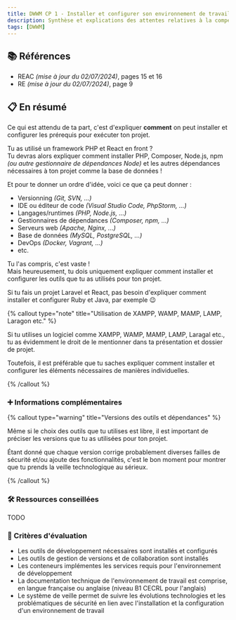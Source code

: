 ```yaml
---
title: DWWM CP 1 - Installer et configurer son environnement de travail en fonction du projet web ou web mobile
description: Synthèse et explications des attentes relatives à la compétence professionnelle 1 du titre professionnel DWWM (01280m04).
tags: [DWWM]
---
```


## 📚 Références

- REAC _(mise à jour du 02/07/2024)_, pages 15 et 16
- RE _(mise à jour du 02/07/2024)_, page 9

## 📋 En résumé

Ce qui est attendu de ta part, c'est d'expliquer **comment** on peut installer et configurer les prérequis pour exécuter ton projet.

Tu as utilisé un framework PHP et React en front ?  
Tu devras alors expliquer comment installer PHP, Composer, Node.js, npm _(ou autre gestionnaire de dépendances Node)_ et les autres dépendances nécessaires à ton projet comme la base de données !

Et pour te donner un ordre d'idée, voici ce que ça peut donner :

- Versionning _(Git, SVN, ...)_
- IDE ou éditeur de code _(Visual Studio Code, PhpStorm, ...)_
- Langages/runtimes _(PHP, Node.js, ...)_
- Gestionnaires de dépendances _(Composer, npm, ...)_
- Serveurs web _(Apache, Nginx, ...)_
- Base de données _(MySQL, PostgreSQL, ...)_
- DevOps _(Docker, Vagrant, ...)_
- etc.

Tu l'as compris, c'est vaste !  
Mais heureusement, tu dois uniquement expliquer comment installer et configurer les outils que tu as utilisés pour ton projet.

Si tu fais un projet Laravel et React, pas besoin d'expliquer comment installer et configurer Ruby et Java, par exemple 😉

{% callout type="note" title="Utilisation de XAMPP, WAMP, MAMP, LAMP, Laragon etc." %}

Si tu utilises un logiciel comme XAMPP, WAMP, MAMP, LAMP, Laragal etc., tu as évidemment le droit de le mentionner dans ta présentation et dossier de projet.

Toutefois, il est préférable que tu saches expliquer comment installer et configurer les éléments nécessaires de manières individuelles.

{% /callout %}

### ➕ Informations complémentaires

{% callout type="warning" title="Versions des outils et dépendances" %}

Même si le choix des outils que tu utilises est libre, il est important de préciser les versions que tu as utilisées pour ton projet.

Étant donné que chaque version corrige probablement diverses failles de sécurité et/ou ajoute des fonctionnalités, c'est le bon moment pour montrer que tu prends la veille technologique au sérieux.

{% /callout %}

### 🛠️ Ressources conseillées

TODO

### 🎯 Critères d'évaluation

- Les outils de développement nécessaires sont installés et configurés
- Les outils de gestion de versions et de collaboration sont installés
- Les conteneurs implémentes les services requis pour l'environnement de développement
- La documentation technique de l'environnement de travail est comprise, en langue française ou anglaise (niveau B1 CECRL pour l'anglais)
- Le système de veille permet de suivre les évolutions technologies et les problématiques de sécurité en lien avec l'installation et la configuration d'un environnement de travail
